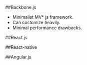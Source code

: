 ##Backbone.js
* Minimalist MV* js framework. 
* Can customize heavily. 
* Minimal performance drawbacks. 

##React.js

##React-native

##Angular.js
